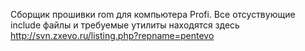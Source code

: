 Сборщик прошивки rom для компьютера Profi.
Все отсуствующие include файлы и требуемые утилиты находятся здесь http://svn.zxevo.ru/listing.php?repname=pentevo